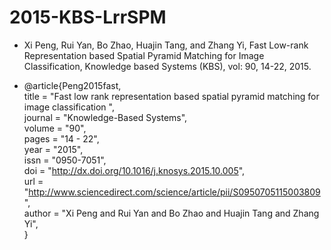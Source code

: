 # 2015-KBS-LrrSPM
* Xi Peng, Rui Yan, Bo Zhao, Huajin Tang, and Zhang Yi, Fast Low-rank Representation based Spatial Pyramid Matching for Image Classification, Knowledge based Systems (KBS), vol: 90, 14-22, 2015.

* @article{Peng2015fast,  
title = "Fast low rank representation based spatial pyramid matching for image classification ",  
journal = "Knowledge-Based Systems",  
volume = "90",  
pages = "14 - 22",  
year = "2015",  
issn = "0950-7051",  
doi = "http://dx.doi.org/10.1016/j.knosys.2015.10.005",  
url = "http://www.sciencedirect.com/science/article/pii/S0950705115003809",  
author = "Xi Peng and Rui Yan and Bo Zhao and Huajin Tang and Zhang Yi",  
}
